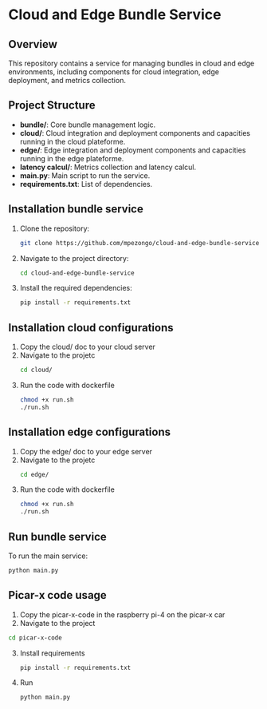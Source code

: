 # Cloud and Edge Bundle Service

## Overview
This repository contains a service for managing bundles in cloud and edge environments, including components for cloud integration, edge deployment, and metrics collection.

## Project Structure
- **bundle/**: Core bundle management logic.
- **cloud/**: Cloud integration and deployment components and capacities running in the cloud plateforme.
- **edge/**: Edge integration and deployment components and capacities running in the edge plateforme.
- **latency calcul/**: Metrics collection and latency calcul.
- **main.py**: Main script to run the service.
- **requirements.txt**: List of dependencies.

## Installation bundle service
1. Clone the repository:
    ```sh
    git clone https://github.com/mpezongo/cloud-and-edge-bundle-service.git
    ```
2. Navigate to the project directory:
    ```sh
    cd cloud-and-edge-bundle-service
    ```
3. Install the required dependencies:
    ```sh
    pip install -r requirements.txt
    ```

## Installation cloud configurations
1. Copy the cloud/ doc to your cloud server
2. Navigate to the projetc
   ```sh
   cd cloud/
   ```
3. Run the code with dockerfile
   ```sh
   chmod +x run.sh
   ./run.sh
   ```

## Installation edge configurations
1. Copy the edge/ doc to your edge server
2. Navigate to the projetc
   ```sh
   cd edge/
   ```
3. Run the code with dockerfile
   ```sh
   chmod +x run.sh
   ./run.sh
   ```
## Run bundle service
To run the main service:
```sh
python main.py
```

## Picar-x code usage
1. Copy the picar-x-code in the raspberry pi-4 on the picar-x car
2. Navigate to the project
  ```sh
  cd picar-x-code
  ```
3. Install requirements
   ```sh
   pip install -r requirements.txt
3. Run
   ```sh
   python main.py
   ```
